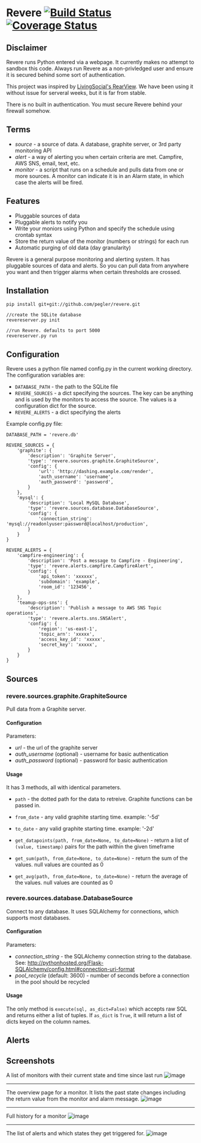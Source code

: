 Revere [![Build Status](https://travis-ci.org/pegler/revere.png)](https://travis-ci.org/pegler/revere) [![Coverage Status](https://coveralls.io/repos/pegler/revere/badge.png)](https://coveralls.io/r/pegler/revere)
=========

Disclaimer
-----

Revere runs Python entered via a webpage.  It currently makes no attempt to sandbox this code.  Always run Revere as a non-privledged user and ensure it is secured behind some sort of authentication.

This project was inspired by [LivingSocial's RearView](https://github.com/livingsocial/rearview).  We have been using it without issue for serveral weeks, but it is far from stable.

There is no built in authentication.  You must secure Revere behind your firewall somehow.

Terms
-----

 - *source* - a source of data.  A database, graphite server, or 3rd party monitoring API
 - *alert* - a way of alerting you when certain criteria are met.  Campfire, AWS SNS, email, text, etc.
 - *monitor* - a script that runs on a schedule and pulls data from one or more sources.  A monitor can indicate it is in an Alarm state, in which case the alerts will be fired.

Features
-----

 - Pluggable sources of data
 - Pluggable alerts to notify you
 - Write your moniors using Python and specify the schedule using crontab syntax
 - Store the return value of the monitor (numbers or strings) for each run
 - Automatic purging of old data (day granularity)

Revere is a general purpose monitoring and alerting system.  It has pluggable sources of data and alerts.  So you can pull data from anywhere you want and then trigger alarms when certain thresholds are crossed.

Installation
------

```
pip install git+git://github.com/pegler/revere.git

//create the SQLite database
revereserver.py init

//run Revere. defaults to port 5000
revereserver.py run
```


Configuration
------

Revere uses a python file named config.py in the current working directory.  The configuration variables are:

 - `DATABASE_PATH` - the path to the SQLite file
 - `REVERE_SOURCES` - a dict specifying the sources.  The key can be anything and is used by the monitors to access the source.  The values is a configuration dict for the source.
 - `REVERE_ALERTS` - a dict specifying the alerts

Example config.py file:

```
DATABASE_PATH = 'revere.db'

REVERE_SOURCES = {
    'graphite': {
        'description': 'Graphite Server',
        'type': 'revere.sources.graphite.GraphiteSource',
        'config': {
            'url': 'http://dashing.example.com/render',
            'auth_username': 'username',
            'auth_password': 'password',
        }
    },
    'mysql': {
        'description': 'Local MySQL Database',
        'type': 'revere.sources.database.DatabaseSource',
        'config': {
            'connection_string': 'mysql://readonlyuser:password@localhost/production',
        }
    }
}

REVERE_ALERTS = {
    'campfire-engineering': {
        'description': 'Post a message to Campfire - Engineering',
        'type': 'revere.alerts.campfire.CampfireAlert',
        'config': {
            'api_token': 'xxxxxx',
            'subdomain': 'example',
            'room_id': '123456',
        }
    },
    'teamup-ops-sns': {
        'description': 'Publish a message to AWS SNS Topic operations',
        'type': 'revere.alerts.sns.SNSAlert',
        'config': {
            'region': 'us-east-1',
            'topic_arn': 'xxxxx',
            'access_key_id': 'xxxxx',
            'secret_key': 'xxxxx',
        }
    }
}
```



Sources
------

### revere.sources.graphite.GraphiteSource

Pull data from a Graphite server.

#### Configuration

Parameters:

 - *url* - the url of the graphite server
 - *auth_username* (optional) - username for basic authentication
 - *auth_password* (optional) - password for basic authentication

#### Usage

It has 3 methods, all with identical parameters.

 - `path` - the dotted path for the data to retreive.  Graphite functions can be passed in.
 - `from_date` - any valid graphite starting time.  example: '-5d'
 - `to_date` - any valid graphite starting time.  example: '-2d'

 - `get_datapoints(path, from_date=None, to_date=None)` - return a list of `(value, timestamp)` pairs for the path within the given timeframe
 - `get_sum(path, from_date=None, to_date=None)` - return the sum of the values.  null values are counted as 0
 - `get_avg(path, from_date=None, to_date=None)` - return the average of the values.  null values are counted as 0

### revere.sources.database.DatabaseSource

Connect to any database.  It uses SQLAlchemy for connections, which supports most databases.

#### Configuration

Parameters:

 - *connection_string* - the SQLAlchemy connection string to the database.  See: http://pythonhosted.org/Flask-SQLAlchemy/config.html#connection-uri-format
 - *pool_recycle* (default: 3600) - number of seconds before a connection in the pool should be recycled

#### Usage

The only method is `execute(sql, as_dict=False)` which accepts raw SQL and returns either a list of tuples.  If `as_dict` is `True`, it will return a list of dicts keyed on the column names.

Alerts
-----




Screenshots
-----

A list of monitors with their current state and time since last run
![image](https://f.cloud.github.com/assets/94491/1660360/feda76dc-5bba-11e3-8ce4-fc3afe39afe4.png)

---

The overview page for a monitor.  It lists the past state changes including the return value from the monitor and alarm message.
![image](https://f.cloud.github.com/assets/94491/1660395/b2274076-5bbb-11e3-9409-71ee87cb7ccc.png)

---

Full history for a monitor
![image](https://f.cloud.github.com/assets/94491/1660415/1a60336e-5bbc-11e3-8b1b-d195f146b361.png)

---

The list of alerts and which states they get triggered for.
![image](https://f.cloud.github.com/assets/94491/1660354/d1abe894-5bba-11e3-8bae-ad89a77d288c.png)
